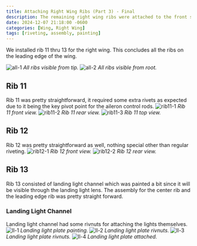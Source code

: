 ```yaml
---
title: Attaching Right Wing Ribs (Part 3) - Final
description: The remaining right wing ribs were attached to the front spar.
date: 2024-12-07 21:18:00 -0600
categories: [Wing, Right Wing]
tags: [riveting, assembly, painting]
---
```


We installed rib 11 thru 13 for the right wing. This concludes all the ribs on the leading edge of the wing.

![all-1](/assets/img/posts/wing/right/all-ribs-1.jpg)
_All ribs visible from tip._
![all-2](/assets/img/posts/wing/right/all-ribs-2.jpg)
_All ribs visible from root._

## Rib 11
Rib 11 was pretty straightforward, it required some extra rivets as expected due to it being the key pivot point for the aileron control rods.
![rib11-1](/assets/img/posts/wing/right/rib11-1.jpg)
_Rib 11 front view._
![rib11-2](/assets/img/posts/wing/right/rib11-2.jpg)
_Rib 11 rear view._
![rib11-3](/assets/img/posts/wing/right/rib11-3.jpg)
_Rib 11 top view._

## Rib 12
Rib 12 was pretty straightforward as well, nothing special other than regular riveting.
![rib12-1](/assets/img/posts/wing/right/rib12-1.jpg)
_Rib 12 front view._
![rib12-2](/assets/img/posts/wing/right/rib12-2.jpg)
_Rib 12 rear view._

## Rib 13
Rib 13 consisted of landing light channel which was painted a bit since it will be visible through the landing light lens. The assembly for the center rib and the leading edge rib was pretty straight forward.

### Landing Light Channel
Landing light channel had some rivnuts for attaching the lights themselves.
![ll-1](/assets/img/posts/wing/right/landing-light-plate-1.jpg)
_Landing light plate painting._
![ll-2](/assets/img/posts/wing/right/landing-light-plate-2.jpg)
_Landing light plate rivnuts._
![ll-3](/assets/img/posts/wing/right/landing-light-plate-3.jpg)
_Landing light plate rivnuts._
![ll-4](/assets/img/posts/wing/right/landing-light-plate-4.jpg)
_Landing light plate attached._
